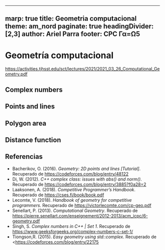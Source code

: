 
---
marp: true
title: Geometria computacional
theme: am_nord
paginate: true
headingDivider: [2,3]
author: Ariel Parra
footer: CPC Γα=Ω5
---

<!-- _class: cover_e -->
<!-- _paginate: "" -->
<!-- _footer: ![](./img/GALLOS_black_rectangle_transparent.png) -->
<!-- _header: ![](./img/GALLO.png) -->

# <!-- fit -->  Geometría computacional



https://activities.tjhsst.edu/sct/lectures/2021/2021_03_26_Computational_Geometry.pdf



## Complex numbers 

## Points and lines
## Polygon area 
## Distance function


## Referencias 

- Bacherikov, O. (2016). *Geometry: 2D points and lines [Tutorial]*. Recuperado de <https://codeforces.com/blog/entry/48122>
- Di, W. (2012). *C++ complex class: issues with abs() and norm()*. Recuperado de <https://codeforces.com/blog/entry/3885?f0a28=2>
- Laaksonen, A. (2018). *Competitive Programmer’s Handbook*. Recuperado de <https://cses.fi/book/book.pdf>
- Lecomte, V. (2018). *Handbook of geometry for competitive programmers*. Recuperado de <https://victorlecomte.com/cp-geo.pdf>
- Senellart, P. (2013). *Computational Geometry*. Recuperado de <https://pierre.senellart.com/enseignement/2012-2013/acm_icpc/6-geometry.pdf>
- Singh, S. *Complex numbers in C++ | Set 1*. Recuperado de <https://www.geeksforgeeks.org/complex-numbers-c-set-1/>
- Tiongson,R. (2015). *Easy geometry using std::complex*. Recuperado de <https://codeforces.com/blog/entry/22175